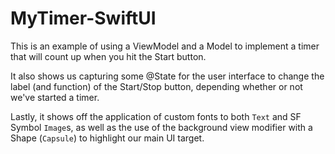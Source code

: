 # MyTimer-SwiftUI

This is an example of using a ViewModel and a Model to implement a timer that will count up when you hit the Start button.

It also shows us capturing some @State for the user interface to change the label (and function) of the Start/Stop button, depending whether or not we've started a timer.

Lastly, it shows off the application of custom fonts to both `Text` and SF Symbol `Image`s, as well as the use of the background view modifier with a Shape (`Capsule`) to highlight our main UI target. 